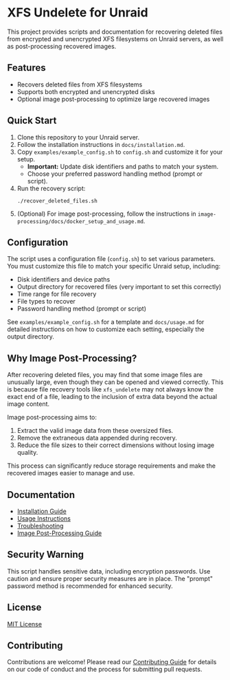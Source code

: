 # XFS Undelete for Unraid

This project provides scripts and documentation for recovering deleted files from encrypted and unencrypted XFS filesystems on Unraid servers, as well as post-processing recovered images.

## Features

- Recovers deleted files from XFS filesystems
- Supports both encrypted and unencrypted disks
- Optional image post-processing to optimize large recovered images

## Quick Start

1. Clone this repository to your Unraid server.
2. Follow the installation instructions in `docs/installation.md`.
3. Copy `examples/example_config.sh` to `config.sh` and customize it for your setup.
   - **Important:** Update disk identifiers and paths to match your system.
   - Choose your preferred password handling method (prompt or script).
4. Run the recovery script:
   ```
   ./recover_deleted_files.sh
   ```
5. (Optional) For image post-processing, follow the instructions in `image-processing/docs/docker_setup_and_usage.md`.

## Configuration

The script uses a configuration file (`config.sh`) to set various parameters. You must customize this file to match your specific Unraid setup, including:

- Disk identifiers and device paths
- Output directory for recovered files (very important to set this correctly)
- Time range for file recovery
- File types to recover
- Password handling method (prompt or script)

See `examples/example_config.sh` for a template and `docs/usage.md` for detailed instructions on how to customize each setting, especially the output directory.

## Why Image Post-Processing?

After recovering deleted files, you may find that some image files are unusually large, even though they can be opened and viewed correctly. This is because file recovery tools like `xfs_undelete` may not always know the exact end of a file, leading to the inclusion of extra data beyond the actual image content.

Image post-processing aims to:
1. Extract the valid image data from these oversized files.
2. Remove the extraneous data appended during recovery.
3. Reduce the file sizes to their correct dimensions without losing image quality.

This process can significantly reduce storage requirements and make the recovered images easier to manage and use.

## Documentation

- [Installation Guide](docs/installation.md)
- [Usage Instructions](docs/usage.md)
- [Troubleshooting](docs/troubleshooting.md)
- [Image Post-Processing Guide](image-processing/docs/docker_setup_and_usage.md)

## Security Warning

This script handles sensitive data, including encryption passwords. Use caution and ensure proper security measures are in place. The "prompt" password method is recommended for enhanced security.

## License

[MIT License](LICENSE)

## Contributing

Contributions are welcome! Please read our [Contributing Guide](CONTRIBUTING.md) for details on our code of conduct and the process for submitting pull requests.